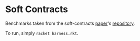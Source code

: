 Soft Contracts
===

Benchmarks taken from the soft-contracts [paper](http://arxiv.org/pdf/1307.6239.pdf)'s [repository](https://github.com/philnguyen/soft-contract).

To run, simply `racket harness.rkt`.
